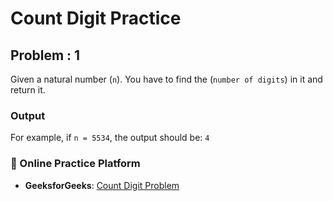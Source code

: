 # Count Digit Practice

## Problem : 1

Given a natural number (`n`). You have to find the (`number of digits`) in it and return it.

### Output

For example, if `n = 5534`, the output should be: `4`

### 🔗 Online Practice Platform

- **GeeksforGeeks**: [Count Digit Problem](https://www.geeksforgeeks.org/problems/count-digits-1606889545/1)